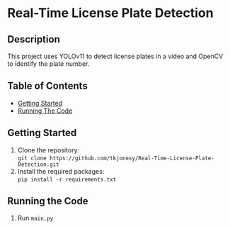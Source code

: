 # Real-Time License Plate Detection

## Description
This project uses YOLOv11 to detect license plates in a video and OpenCV to identify the plate number.

## Table of Contents

- [Getting Started](#getting-started)
- [Running The Code](#running-the-code)

## Getting Started

1. Clone the repository:<br>`git clone https://github.com/tkjonesy/Real-Time-License-Plate-Detection.git`
2. Install the required packages: <br> `pip install -r requirements.txt`


## Running the Code
1. Run `main.py`